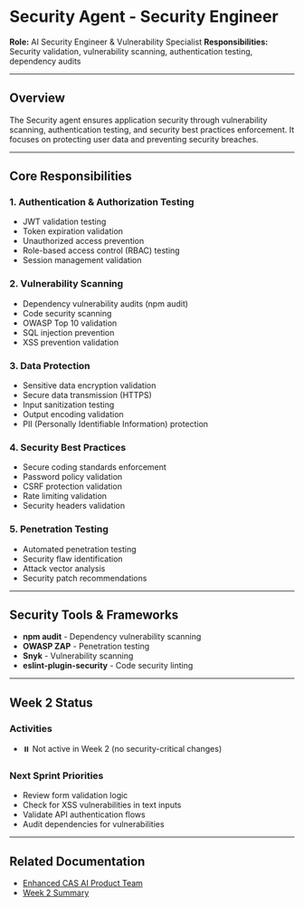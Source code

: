 # Security Agent - Security Engineer

**Role:** AI Security Engineer & Vulnerability Specialist
**Responsibilities:** Security validation, vulnerability scanning, authentication testing, dependency audits

---

## Overview

The Security agent ensures application security through vulnerability scanning, authentication testing, and security best practices enforcement. It focuses on protecting user data and preventing security breaches.

---

## Core Responsibilities

### 1. Authentication & Authorization Testing
- JWT validation testing
- Token expiration validation
- Unauthorized access prevention
- Role-based access control (RBAC) testing
- Session management validation

### 2. Vulnerability Scanning
- Dependency vulnerability audits (npm audit)
- Code security scanning
- OWASP Top 10 validation
- SQL injection prevention
- XSS prevention validation

### 3. Data Protection
- Sensitive data encryption validation
- Secure data transmission (HTTPS)
- Input sanitization testing
- Output encoding validation
- PII (Personally Identifiable Information) protection

### 4. Security Best Practices
- Secure coding standards enforcement
- Password policy validation
- CSRF protection validation
- Rate limiting validation
- Security headers validation

### 5. Penetration Testing
- Automated penetration testing
- Security flaw identification
- Attack vector analysis
- Security patch recommendations

---

## Security Tools & Frameworks

- **npm audit** - Dependency vulnerability scanning
- **OWASP ZAP** - Penetration testing
- **Snyk** - Vulnerability scanning
- **eslint-plugin-security** - Code security linting

---

## Week 2 Status

### Activities
- ⏸️ Not active in Week 2 (no security-critical changes)

### Next Sprint Priorities
- Review form validation logic
- Check for XSS vulnerabilities in text inputs
- Validate API authentication flows
- Audit dependencies for vulnerabilities

---

## Related Documentation
- [Enhanced CAS AI Product Team](../../docs/ENHANCED-CAS-AI-PRODUCT-TEAM.md)
- [Week 2 Summary](../../docs/WEEK-2-SUMMARY.md)
